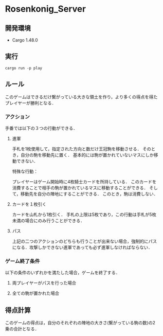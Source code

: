 # Rosenkonig_Server
## 開発環境
- Cargo 1.48.0

## 実行
    cargo run -p play

## ルール
このゲームはできるだけ繋がっている大きな領土を作り，より多くの得点を得たプレイヤーが勝利となる．

### アクション
手番では以下の３つの行動ができる．

1. 進軍

    手札を1枚使用して，指定された方向と数だけ王冠駒を移動させる．
    そのとき，自分の駒を移動先に置く．
    基本的には駒が置かれていないマスにしか移動できない．

    特殊な行動：

    プレイヤーはゲーム開始時に4枚騎士カードを所持している．
    このカードを消費することで相手の駒が置かれているマスに移動することができる．
    そして，移動先を自分の陣地にすることができる．
    このとき，駒は消費しない．

2. カードを１枚引く

    カードを山札から1枚引く．
    手札の上限は5枚であり，この行動は手札が5枚未満の場合にのみ行うことができる．

3. パス

    上記の二つのアクションのどちらも行うことが出来ない場合，強制的にパスになる．攻撃しかできない進軍であっても必ず進軍しなければならない．

### ゲーム終了条件
以下の条件のいずれかを満たした場合，ゲームを終了する．

1. 両プレイヤーがパスを行った場合

2. 全ての駒が置かれた場合

## 得点計算
このゲームの得点は，自分のそれぞれの陣地の大きさ(繋がっている駒の数)の2乗の合計となる．
